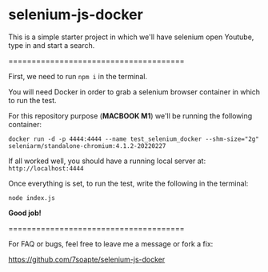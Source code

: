# selenium-js-docker

This is a simple starter project in which we'll have selenium open Youtube, type in and start a search.

======================================

First, we need to run `npm i` in the terminal.

You will need Docker in order to grab a selenium browser container in which to run the test.

For this repository purpose (**MACBOOK M1**) we'll be running the following container:

`docker run -d -p 4444:4444 --name test_selenium_docker --shm-size="2g" seleniarm/standalone-chromium:4.1.2-20220227`

If all worked well, you should have a running local server at:
`http://localhost:4444`

Once everything is set, to run the test, write the following in the terminal:

`node index.js`

**Good job!**

======================================

For FAQ or bugs, feel free to leave me a message or fork a fix:

https://github.com/7soapte/selenium-js-docker
